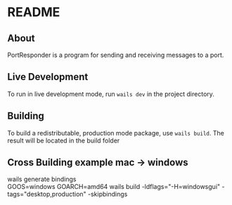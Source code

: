 # README

## About

PortResponder is a program for sending and receiving messages to a port.

## Live Development

To run in live development mode, run `wails dev` in the project directory.

## Building

To build a redistributable, production mode package, use `wails build`.
The result will be located in the build folder 

## Cross Building example mac -> windows
wails generate bindings  
GOOS=windows GOARCH=amd64 wails build -ldflags="-H=windowsgui" -tags="desktop,production" -skipbindings

